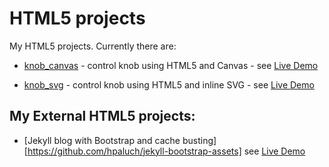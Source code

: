# HTML5 projects

My HTML5 projects. Currently there are:

* [knob_canvas](knob_canvas/) - control knob using HTML5 and Canvas -
  see [Live Demo](https://hpaluch.github.io/html5/knob_canvas/)

* [knob_svg](knob_svg/) - control knob using HTML5 and inline SVG -
  see [Live Demo](https://hpaluch.github.io/html5/knob_svg/)

## My External HTML5 projects:
  
* [Jekyll blog with Bootstrap and cache busting][https://github.com/hpaluch/jekyll-bootstrap-assets] see [Live Demo](https://hpaluch.github.io/jekyll-bootstrap-assets)

